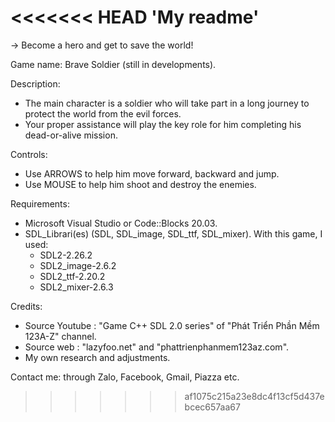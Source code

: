<<<<<<< HEAD
'My readme' 
=======
-> Become a hero and get to save the world!

Game name: Brave Soldier (still in developments).

Description:
- The main character is a soldier who will take part in a long journey to protect the world from the evil forces.
- Your proper assistance will play the key role for him completing his dead-or-alive mission.

Controls:
- Use ARROWS to help him move forward, backward and jump.
- Use MOUSE to help him shoot and destroy the enemies.

Requirements:
- Microsoft Visual Studio or Code::Blocks 20.03.
- SDL_Librari(es) (SDL, SDL_image, SDL_ttf, SDL_mixer).
  With this game, I used:
  + SDL2-2.26.2
  + SDL2_image-2.6.2
  + SDL2_ttf-2.20.2
  + SDL2_mixer-2.6.3
  
Credits:
- Source Youtube : "Game C++ SDL 2.0 series" of "Phát Triển Phần Mềm 123A-Z" channel.
- Source web : "lazyfoo.net" and "phattrienphanmem123az.com".
- My own research and adjustments.

Contact me: through Zalo, Facebook, Gmail, Piazza etc.
>>>>>>> af1075c215a23e8dc4f13cf5d437ebcec657aa67
